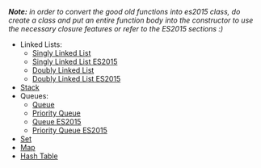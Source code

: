 *__Note:__ in order to convert the good old functions into es2015 class, do create a class and put an entire function body into the constructor to use the necessary closure features or refer to the ES2015 sections :)*
- Linked Lists:
  - [Singly Linked List](./linked-list.js)
  - [Singly Linked List ES2015](./linked-list-es2015.js)
  - [Doubly Linked List](./dbly-linked.js)
  - [Doubly Linked List ES2015](./dbly-linked-es2015.js)
- [Stack](./stack.js)
- Queues:
  - [Queue](./queue.js)
  - [Priority Queue](./priority-queue.js)
  - [Queue ES2015](./queue-es2015.js)
  - [Priority Queue ES2015](./priority-queue-es2015.js)
- [Set](./sets.js)
- [Map](./maps.js)
- [Hash Table](./hash-tables.js)
